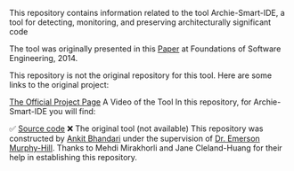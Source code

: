 This repository contains information related to the tool Archie-Smart-IDE, a tool for detecting, monitoring, and preserving architecturally significant code

The tool was originally presented in this [Paper](http://dl.acm.org/citation.cfm?id=2661671) at Foundations of Software Engineering, 2014.

This repository is not the original repository for this tool. Here are some links to the original project:

[The Official Project Page](https://github.com/ArchieProject/Archie-Smart-IDE)
A Video of the Tool 
In this repository, for Archie-Smart-IDE you will find:

:white_check_mark: [Source code](https://github.com/ArchieProject/Archie-Smart-IDE)
:x: The original tool (not available)
This repository was constructed by [Ankit Bhandari](https://github.com/Ankit491) under the supervision of [Dr. Emerson Murphy-Hill](https://github.com/CaptainEmerson). Thanks to Mehdi Mirakhorli and 	Jane Cleland-Huang for their help in establishing this repository.
